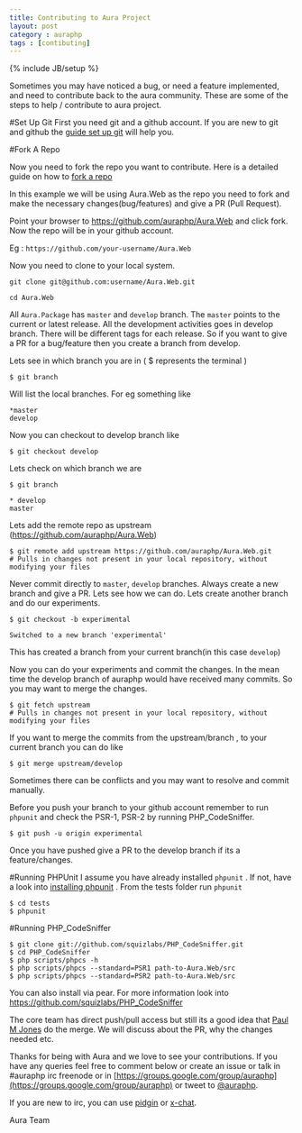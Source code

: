 ```yaml
---
title: Contributing to Aura Project
layout: post
category : auraphp
tags : [contibuting]
---
```

{% include JB/setup %}

Sometimes you may have noticed a bug, or need a feature implemented, and need to contribute back to the aura community. These are some of the steps to help / contribute to aura project.

#Set Up Git
First you need git and a github account. If you are new to git and github the [guide set up git](https://help.github.com/articles/set-up-git) will help you.

#Fork A Repo

Now you need to fork the repo you want to contribute. Here is a detailed guide on how to [fork a repo](https://help.github.com/articles/fork-a-repo)

In this example we will be using Aura.Web as the repo you need to fork and make the necessary changes(bug/features) and give a PR (Pull Request).

Point your browser to https://github.com/auraphp/Aura.Web and click fork. Now the repo will be in your github account. 

Eg : `https://github.com/your-username/Aura.Web`

Now you need to clone to your local system.

    git clone git@github.com:username/Aura.Web.git

    cd Aura.Web
    
All `Aura.Package` has `master` and `develop` branch. The `master` points to the current or latest release. All the development activities goes in develop branch. There will be different tags for each release. So if you want to give a PR for a bug/feature then you create a branch from develop. 

Lets see in which branch you are in ( $ represents the terminal )
    
    $ git branch
    
Will list the local branches. For eg something like 
    
    *master
    develop
    
Now you can checkout to develop branch like 

    $ git checkout develop 
    
Lets check on which branch we are 
    
    $ git branch
    
    * develop
    master
    
Lets add the remote repo as upstream (https://github.com/auraphp/Aura.Web)

    $ git remote add upstream https://github.com/auraphp/Aura.Web.git
    # Pulls in changes not present in your local repository, without modifying your files
    
Never commit directly to `master`, `develop` branches. Always create a new branch and give a PR. Lets see how we can do. 
Lets create another branch and do our experiments.

    $ git checkout -b experimental
    
    Switched to a new branch 'experimental'
    
This has created a branch from your current branch(in this case `develop`)

Now you can do your experiments and commit the changes. In the mean time the develop branch of auraphp would have received many commits. So you may want to merge the changes.

    $ git fetch upstream
    # Pulls in changes not present in your local repository, without modifying your files
    
If you want to merge the commits from the upstream/branch , to your current branch you can do like

    $ git merge upstream/develop
    
Sometimes there can be conflicts and you may want to resolve and commit manually.

Before you push your branch to your github account remember to run `phpunit` and check the PSR-1, PSR-2 by running PHP_CodeSniffer.

    $ git push -u origin experimental
    
Once you have pushed give a PR to the develop branch if its a feature/changes.

#Running PHPUnit
I assume you have already installed `phpunit` . If not, have a look into [installing phpunit](http://www.phpunit.de/manual/current/en/installation.html) . From the tests folder run `phpunit`

    $ cd tests
    $ phpunit

#Running PHP_CodeSniffer

    $ git clone git://github.com/squizlabs/PHP_CodeSniffer.git
    $ cd PHP_CodeSniffer
    $ php scripts/phpcs -h
    $ php scripts/phpcs --standard=PSR1 path-to-Aura.Web/src
    $ php scripts/phpcs --standard=PSR2 path-to-Aura.Web/src

You can also install via pear. For more information look into https://github.com/squizlabs/PHP_CodeSniffer

The core team has direct push/pull access but still its a good idea that [Paul M Jones](https://github.com/pmjones) do the merge. We will discuss about the PR, why the changes needed etc.

Thanks for being with Aura and we love to see your contributions. If you have any queries feel free to comment below or create an issue or talk in #auraphp irc freenode or in [https://groups.google.com/group/auraphp](https://groups.google.com/group/auraphp) or tweet to [@auraphp](http://twitter.com/auraphp).

If you are new to irc, you can use [pidgin](http://www.pidgin.im/) or [x-chat](http://xchat.org/).

Aura Team
